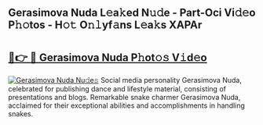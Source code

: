 ## Gerasimova Nuda L𝚎a𝚔ed N𝚞𝚍e - Part-Oci Vi𝚍𝚎o P𝚑𝚘tos - H𝚘𝚝 O𝚗𝚕yf𝚊ns L𝚎a𝚔s XAPAr

# <h2><a href="http://kfazca.oniu.top/?m=Gerasimova+Nuda">🔗👉 🔴 Gerasimova Nuda P𝚑ot𝚘𝚜 V𝚒d𝚎o</a></h2>

[![Gerasimova Nuda Nu𝚍e𝚜](https://i.imgur.com/0qMVB7G.gif)](http://kfazca.oniu.top/?m=Gerasimova+Nuda)
Social media personality Gerasimova Nuda, celebrated for publishing dance and lifestyle material, consisting of presentations and blogs. Remarkable snake charmer Gerasimova Nuda, acclaimed for their exceptional abilities and accomplishments in handling snakes.  
